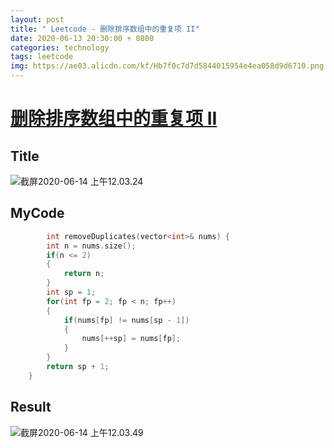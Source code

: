 ```yaml
---
layout: post
title: " Leetcode - 删除排序数组中的重复项 II"
date: 2020-06-13 20:30:00 + 0800
categories: technology
tags: leetcode
img: https://ae03.alicdn.com/kf/Hb7f0c7d7d5844015954e4ea058d9d6710.png
---
```

# [删除排序数组中的重复项 II](https://leetcode-cn.com/problems/remove-duplicates-from-sorted-array-ii/)



## Title

![截屏2020-06-14 上午12.03.24](https://tva1.sinaimg.cn/large/007S8ZIlly1gfr3x4whytj30zy0iaq69.jpg)

## MyCode

```c++
		int removeDuplicates(vector<int>& nums) {
        int n = nums.size();
        if(n <= 2)
        {
            return n;
        }
        int sp = 1;
        for(int fp = 2; fp < n; fp++)
        {
            if(nums[fp] != nums[sp - 1])
            {
                nums[++sp] = nums[fp];
            }
        }
        return sp + 1;
    }
```

## Result

![截屏2020-06-14 上午12.03.49](https://tva1.sinaimg.cn/large/007S8ZIlly1gfr3xk7yfpj30yk09et9v.jpg)